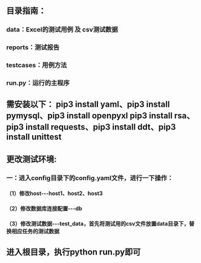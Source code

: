 ## 目录指南：

### data：Excel的测试用例 及 csv测试数据

### reports：测试报告

### testcases：用例方法

### run.py：运行的主程序


## 需安装以下： pip3 install yaml、pip3 install pymysql、pip3 install openpyxl pip3 install rsa、pip3 install requests、pip3 install ddt、pip3 install unittest

## 更改测试环境: 
### 一：进入config目录下的config.yaml文件，进行一下操作：
#### （1）修改host---host1、host2、host3
#### （2）修改数据库连接配置---db
#### （3）修改测试数据---test_data，首先将测试用的csv文件放置data目录下，替换相应任务的测试数据

## 进入根目录，执行python run.py即可
